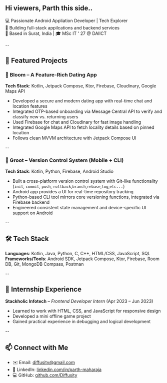 ## Hi viewers, Parth this side..

💻 Passionate Android Appliation Developer | Tech Explorer  
🚀 Building full-stack appilcations and backend services  
📍 Based in Surat, India | 🎓 MSc IT ' 27 @ DAIICT

--

## 🌟 Featured Projects

### 🌹 Bloom – A Feature-Rich Dating App  
**Tech Stack**: Kotlin, Jetpack Compose, Ktor, Firebase, Cloudinary, Google Maps API  
- Developed a secure and modern dating app with real-time chat and location features  
- Integrated OTP-based onboarding via Message Central API to verify and classify new vs. returning users 
- Used Firebase for chat and Cloudinary for fast image handling  
- Integrated Google Maps API to fetch locality details based on pinned location  
- Follows clean MVVM architecture with Jetpack Compose UI

--

### 🌱 Groot – Version Control System (Mobile + CLI)  
**Tech Stack**: Kotlin, Python, Firebase, Android Studio  
- Built a cross-platform version control system with Git-like functionality (`init`, `commit`, `push`, `rollback`,`branch`,`rebase`,`log`,`etc...`)  
- Android app provides a UI for real-time repository tracking 
- Python-based CLI tool mirrors core versioning functions, integrated via Firebase backend  
- Engineered consistent state management and device-specific UI support on Android 

--

## 🛠 Tech Stack

**Languages**: Kotlin, Java, Python, C, C++, HTML/CSS, JavaScript, SQL  
**Frameworks/Tools**: Android SDK, Jetpack Compose, Ktor, Firebase, Room DB, Git, MongoDB Compass, Postman  

--

## 💼 Internship Experience

**Stackholic Infotech** – *Frontend Developer Intern* (Apr 2023 – Jun 2023)  
- Learned to work with HTML, CSS, and JavaScript for responsive design  
- Developed a mini offline game project  
- Gained practical experience in debugging and logical development

--

## 📫 Connect with Me

- ✉️ Email: [diffusity@gmail.com](mailto:diffusity@gmail.com)  
- 💼 LinkedIn: [linkedin.com/in/parth-maharaja](https://linkedin.com/in/parth-maharaja)  
- 💻 GitHub: [github.com/Diffusity](https://github.com/Diffusity)
